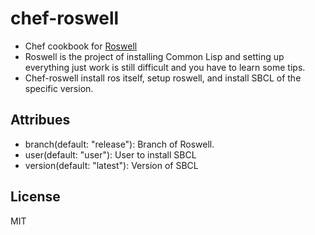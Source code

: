 # chef-roswell

- Chef cookbook for [Roswell](https://github.com/snmsts/roswell)
- Roswell is the project of installing Common Lisp and setting up everything just work is still difficult and you have to learn some tips.
- Chef-roswell install ros itself, setup roswell, and install SBCL of the specific version.

## Attribues
- branch(default: "release"): Branch of Roswell.
- user(default: "user"): User to install SBCL
- version(default: "latest"): Version of SBCL

## License
MIT
